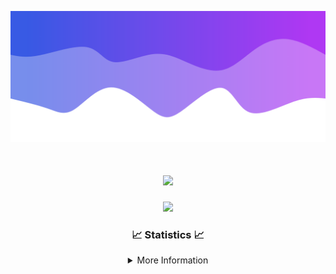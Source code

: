 ![Header](./IMG_4001.png)
<div align="center">

<h1 align="center">
  <a href="https://git.io/typing-svg">
    <img src="https://readme-typing-svg.herokuapp.com/?lines=Welcome+to+my+profile!+👋;JavaScript+developer.;&center=true&size=25">
  </a>
</h1>

<p align="center">
  <img src="https://lanyard.cnrad.dev/api/624702585596805130" />
</p>

### 📈 Statistics 📈
<details>
    <summary>More Information</summary>
    <br/>

<!--START_SECTION:waka-->
![Code Time](http://img.shields.io/badge/Code%20Time-50%20hrs%2019%20mins-blue)

![Profile Views](http://img.shields.io/badge/Profile%20Views-0-blue)

**🐱 My GitHub Data** 

> 📦 1.7 kB Used in GitHub's Storage 
 > 
> 🏆 0 Contributions in the Year 2024
 > 
> 🚫 Not Opted to Hire
 > 
> 📜 5 Public Repositories 
 > 
> 🔑 1 Private Repositories 
 > 
**I'm a Night 🦉** 

```text
🌞 Morning                30 commits          ██░░░░░░░░░░░░░░░░░░░░░░░   08.13 % 
🌆 Daytime                147 commits         ██████████░░░░░░░░░░░░░░░   39.84 % 
🌃 Evening                166 commits         ███████████░░░░░░░░░░░░░░   44.99 % 
🌙 Night                  26 commits          ██░░░░░░░░░░░░░░░░░░░░░░░   07.05 % 
```
📅 **I'm Most Productive on Sunday** 

```text
Monday                   39 commits          ███░░░░░░░░░░░░░░░░░░░░░░   10.57 % 
Tuesday                  66 commits          ████░░░░░░░░░░░░░░░░░░░░░   17.89 % 
Wednesday                75 commits          █████░░░░░░░░░░░░░░░░░░░░   20.33 % 
Thursday                 49 commits          ███░░░░░░░░░░░░░░░░░░░░░░   13.28 % 
Friday                   45 commits          ███░░░░░░░░░░░░░░░░░░░░░░   12.20 % 
Saturday                 19 commits          █░░░░░░░░░░░░░░░░░░░░░░░░   05.15 % 
Sunday                   76 commits          █████░░░░░░░░░░░░░░░░░░░░   20.60 % 
```


📊 **This Week I Spent My Time On** 

```text
🕑︎ Time Zone: America/New_York

💬 Programming Languages: 
Java                     21 hrs 47 mins      ███████████████████████░░   92.32 % 
XML                      1 hr 5 mins         █░░░░░░░░░░░░░░░░░░░░░░░░   04.60 % 
YAML                     38 mins             █░░░░░░░░░░░░░░░░░░░░░░░░   02.73 % 
GitIgnore file           4 mins              ░░░░░░░░░░░░░░░░░░░░░░░░░   00.34 % 

🔥 Editors: 
IntelliJ                 23 hrs 36 mins      █████████████████████████   100.00 % 

🐱‍💻 Projects: 
Xenon                    18 hrs 29 mins      ████████████████████░░░░░   78.36 % 
Carbon-master            3 hrs 4 mins        ███░░░░░░░░░░░░░░░░░░░░░░   13.00 % 
Xenon-master             54 mins             █░░░░░░░░░░░░░░░░░░░░░░░░   03.82 % 
Unknown Project          48 mins             █░░░░░░░░░░░░░░░░░░░░░░░░   03.43 % 
Sources 3.0              17 mins             ░░░░░░░░░░░░░░░░░░░░░░░░░   01.22 % 

💻 Operating System: 
Windows                  23 hrs 36 mins      █████████████████████████   100.00 % 
```

**I Mostly Code in Java** 

```text
Java                     19 repos            ███████████████████████░░   90.48 % 
JavaScript               1 repo              █░░░░░░░░░░░░░░░░░░░░░░░░   04.76 % 
C++                      1 repo              █░░░░░░░░░░░░░░░░░░░░░░░░   04.76 % 
```



**Timeline**

![Lines of Code chart](https://raw.githubusercontent.com/DevDipin/DevDipin/main/assets/bar_graph.png)


 Last Updated on 04/01/2024 12:17:28 UTC
<!--END_SECTION:waka-->

![Footer](./IMG_4002.png)